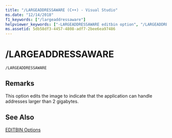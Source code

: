 ```yaml
---
title: "/LARGEADDRESSAWARE (C++) - Visual Studio"
ms.date: "12/14/2018"
f1_keywords: ["/largeaddressaware"]
helpviewer_keywords: ["-LARGEADDRESSAWARE editbin option", "/LARGEADDRESSAWARE editbin option", "LARGEADDRESSAWARE editbin option"]
ms.assetid: 5db58df3-4457-4808-adf7-2bee6ea97486
---
```

# /LARGEADDRESSAWARE

```
/LARGEADDRESSAWARE
```

## Remarks

This option edits the image to indicate that the application can handle addresses larger than 2 gigabytes.

## See Also

[EDITBIN Options](editbin-options.md)
